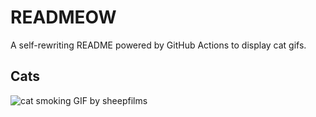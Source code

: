 # READMEOW

A self-rewriting README powered by GitHub Actions to display cat gifs.

## Cats

![cat smoking GIF by sheepfilms](https://media0.giphy.com/media/l0ExdMHUDKteztyfe/200.gif?cid=9acd02dagx9x9b6zelnkvzkhd1w4hix219z01mqzcm00kcw4&ep=v1_gifs_search&rid=200.gif&ct=g)
